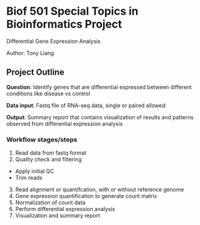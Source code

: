 # Biof 501 Special Topics in Bioinformatics Project

Differential Gene Expression Analysis

Author: Tony Liang

## Project Outline


**Question**: Identify genes that are differential expressed between different conditions like disease vs control

**Data input**: Fastq file of RNA-seq data, single or paired allowed

**Output**: Summary report that contains visualization of results and patterns observed from differential expression analysis

### Workflow stages/steps

1. Read data from fastq format
2. Quality check and filtering
  -  Apply initial QC
  - Trim reads
3. Read alignment or quantifcation, with or without reference genome
4. Gene expression quantification to generate count matrix
5. Normalization of count data
6. Perform differential expression analysis
7. Visualization and summary report

